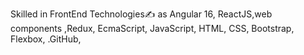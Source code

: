 Skilled in FrontEnd Technologies✍️ as Angular 16,  ReactJS,web components ,Redux, EcmaScript, JavaScript, HTML, CSS, Bootstrap, Flexbox, .GitHub,

